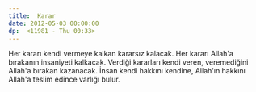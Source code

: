 ```yaml
---
title:  Karar
date: 2012-05-03 00:00:00
dp:  <11981 - Thu 00:33>
---
```



Her kararı kendi vermeye kalkan kararsız kalacak. Her kararı Allah'a bırakanın insaniyeti kalkacak. Verdiği kararları kendi veren, veremediğini Allah'a bırakan kazanacak. İnsan kendi hakkını kendine, Allah'ın hakkını Allah'a teslim edince varlığı bulur. 
